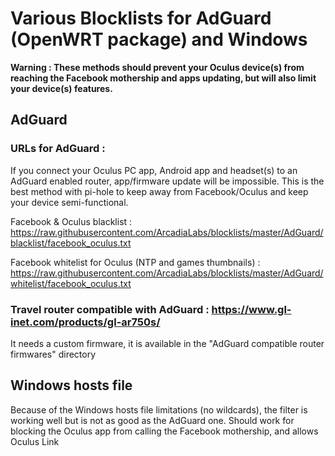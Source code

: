 # Various Blocklists for AdGuard (OpenWRT package) and Windows

**Warning : These methods should prevent your Oculus device(s) from reaching the Facebook mothership and apps updating, but will also limit your device(s) features.**

## AdGuard

### URLs for AdGuard :

If you connect your Oculus PC app, Android app and headset(s) to an AdGuard enabled router, app/firmware update will be impossible. This is the best method with pi-hole to keep away from Facebook/Oculus and keep your device semi-functional.

Facebook & Oculus blacklist : https://raw.githubusercontent.com/ArcadiaLabs/blocklists/master/AdGuard/blacklist/facebook_oculus.txt

Facebook whitelist for Oculus (NTP and games thumbnails) : https://raw.githubusercontent.com/ArcadiaLabs/blocklists/master/AdGuard/whitelist/facebook_oculus.txt

### Travel router compatible with AdGuard : https://www.gl-inet.com/products/gl-ar750s/

It needs a custom firmware, it is available in the "AdGuard compatible router firmwares" directory

## Windows hosts file

Because of the Windows hosts file limitations (no wildcards), the filter is working well but is not as good as the AdGuard one. Should work for blocking the Oculus app from calling the Facebook mothership, and allows Oculus Link

